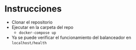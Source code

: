 # Instrucciones

- Clonar el repositorio
- Ejecutar en la carpeta del repo
  - ````docker-compose up````
- Ya se puede verificar el funcionamiento del balanceador en ````localhost/health````